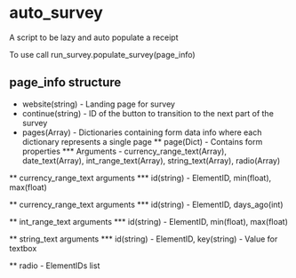 # auto_survey
A script to be lazy and auto populate a receipt

To use call run_survey.populate_survey(page_info)

## page_info structure
* website(string) - Landing page for survey
* continue(string) - ID of the button to transition to the next part of the survey
* pages(Array) -  Dictionaries containing form data info where each dictionary represents a single page
** page(Dict) -  Contains form properties
*** Arguments - currency_range_text(Array<Dict>), date_text(Array<Dict>), int_range_text(Array<Dict>), string_text(Array<Dict>), radio(Array<str>)

** currency_range_text arguments 
*** id(string) - ElementID, min(float), max(float)

** currency_range_text arguments
*** id(string) - ElementID, days_ago(int)

** int_range_text arguments
*** id(string) - ElementID, min(float), max(float)

** string_text arguments
*** id(string) - ElementID, key(string) - Value for textbox

** radio - ElementIDs list
